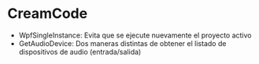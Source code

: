 # CreamCode
- WpfSingleInstance: Evita que se ejecute nuevamente el proyecto activo
- GetAudioDevice: Dos maneras distintas de obtener el listado de dispositivos de audio (entrada/salida)
